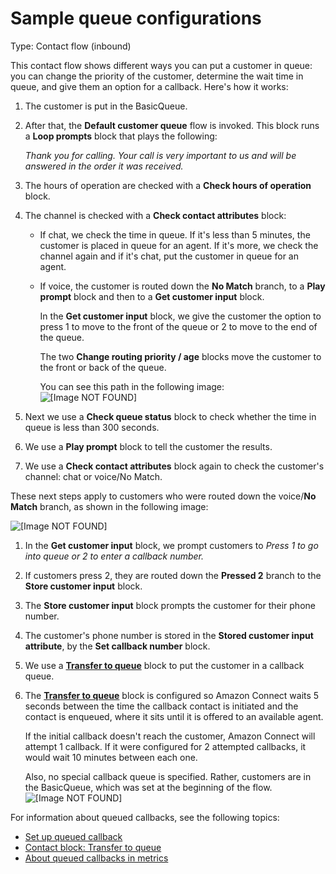 # Sample queue configurations<a name="sample-queue-configurations"></a>

Type: Contact flow \(inbound\)

This contact flow shows different ways you can put a customer in queue: you can change the priority of the customer, determine the wait time in queue, and give them an option for a callback\. Here's how it works: 

1. The customer is put in the BasicQueue\.

1. After that, the **Default customer queue** flow is invoked\. This block runs a **Loop prompts** block that plays the following: 

   *Thank you for calling\. Your call is very important to us and will be answered in the order it was received\.*

1. The hours of operation are checked with a **Check hours of operation** block\.

1. The channel is checked with a **Check contact attributes** block:
   + If chat, we check the time in queue\. If it's less than 5 minutes, the customer is placed in queue for an agent\. If it's more, we check the channel again and if it's chat, put the customer in queue for an agent\. 
   + If voice, the customer is routed down the **No Match** branch, to a **Play prompt** block and then to a **Get customer input** block\. 

     In the **Get customer input** block, we give the customer the option to press 1 to move to the front of the queue or 2 to move to the end of the queue\. 

     The two **Change routing priority / age** blocks move the customer to the front or back of the queue\.

     You can see this path in the following image:  
![\[Image NOT FOUND\]](http://docs.aws.amazon.com/connect/latest/adminguide/images/sample-queue-configurations-priority.png)

1. Next we use a **Check queue status** block to check whether the time in queue is less than 300 seconds\. 

1. We use a **Play prompt** block to tell the customer the results\. 

1. We use a **Check contact attributes** block again to check the customer's channel: chat or voice/No Match\. 

These next steps apply to customers who were routed down the voice/**No Match** branch, as shown in the following image:

![\[Image NOT FOUND\]](http://docs.aws.amazon.com/connect/latest/adminguide/images/sample-queue-configurations.png)

1. In the **Get customer input** block, we prompt customers to *Press 1 to go into queue or 2 to enter a callback number\.* 

1. If customers press 2, they are routed down the **Pressed 2** branch to the **Store customer input** block\.

1. The **Store customer input** block prompts the customer for their phone number\.

1. The customer's phone number is stored in the **Stored customer input attribute**, by the **Set callback number** block\.

1. We use a **[Transfer to queue](transfer-to-queue.md)** block to put the customer in a callback queue\. 

1. The **[Transfer to queue](transfer-to-queue.md)** block is configured so Amazon Connect waits 5 seconds between the time the callback contact is initiated and the contact is enqueued, where it sits until it is offered to an available agent\. 

   If the initial callback doesn't reach the customer, Amazon Connect will attempt 1 callback\. If it were configured for 2 attempted callbacks, it would wait 10 minutes between each one\. 

   Also, no special callback queue is specified\. Rather, customers are in the BasicQueue, which was set at the beginning of the flow\.   
![\[Image NOT FOUND\]](http://docs.aws.amazon.com/connect/latest/adminguide/images/sample-queue-configurations-transfer-to-queue-block.png)

For information about queued callbacks, see the following topics:
+ [Set up queued callback](setup-queued-callback.md) 
+ [Contact block: Transfer to queue](transfer-to-queue.md) 
+ [About queued callbacks in metrics](about-queued-callbacks.md) 